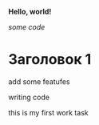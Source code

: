 **Hello, world!**

*some code*

# Заголовок 1

add some featufes

writing code

this is my first work task
